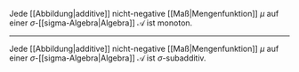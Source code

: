 Jede [[Abbildung|additive]] nicht-negative [[Maß|Mengenfunktion]] $\mu$ auf einer $\sigma$-[[sigma-Algebra|Algebra]] $\mathcal{A}$ ist monoton.

---

Jede [[Abbildung|additive]] nicht-negative [[Maß|Mengenfunktion]] $\mu$ auf einer $\sigma$-[[sigma-Algebra|Algebra]] $\mathcal{A}$ ist $\sigma$-subadditiv.